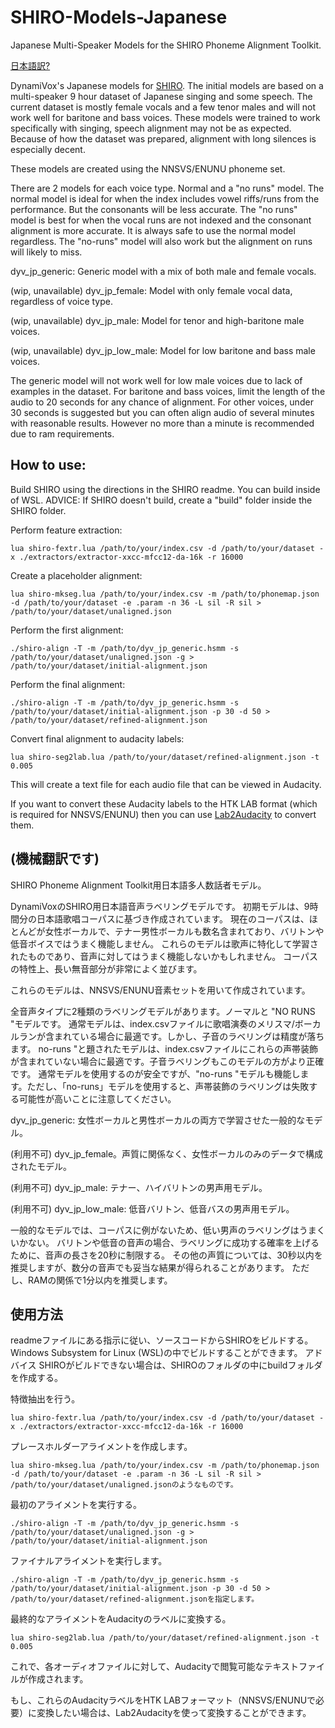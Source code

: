 # SHIRO-Models-Japanese
Japanese Multi-Speaker Models for the SHIRO Phoneme Alignment Toolkit.

[日本語訳?](#機械翻訳です)

DynamiVox's Japanese models for [SHIRO](https://github.com/Sleepwalking/SHIRO).
The initial models are based on a multi-speaker 9 hour dataset of Japanese singing and some speech.
The current dataset is mostly female vocals and a few tenor males and will not work well for baritone and bass voices.
These models were trained to work specifically with singing, speech alignment may not be as expected.
Because of how the dataset was prepared, alignment with long silences is especially decent.

These models are created using the NNSVS/ENUNU phoneme set.

There are 2 models for each voice type. Normal and a "no runs" model.
The normal model is ideal for when the index includes vowel riffs/runs from the performance. But the consonants will be less accurate.
The "no runs" model is best for when the vocal runs are not indexed and the consonant alignment is more accurate.
It is always safe to use the normal model regardless. The "no-runs" model will also work but the alignment on runs will likely to miss.

dyv_jp_generic: Generic model with a mix of both male and female vocals.

(wip, unavailable) dyv_jp_female: Model with only female vocal data, regardless of voice type.

(wip, unavailable) dyv_jp_male: Model for tenor and high-baritone male voices.

(wip, unavailable) dyv_jp_low_male: Model for low baritone and bass male voices.

The generic model will not work well for low male voices due to lack of examples in the dataset.
For baritone and bass voices, limit the length of the audio to 20 seconds for any chance of alignment.
For other voices, under 30 seconds is suggested but you can often align audio of several minutes with reasonable results.
However no more than a minute is recommended due to ram requirements.

## How to use:
Build SHIRO using the directions in the SHIRO readme. You can build inside of WSL.
ADVICE: If SHIRO doesn't build, create a "build" folder inside the SHIRO folder.

Perform feature extraction:
```
lua shiro-fextr.lua /path/to/your/index.csv -d /path/to/your/dataset -x ./extractors/extractor-xxcc-mfcc12-da-16k -r 16000
```

Create a placeholder alignment:
```
lua shiro-mkseg.lua /path/to/your/index.csv -m /path/to/phonemap.json -d /path/to/your/dataset -e .param -n 36 -L sil -R sil > /path/to/your/dataset/unaligned.json
```

Perform the first alignment:
```
./shiro-align -T -m /path/to/dyv_jp_generic.hsmm -s /path/to/your/dataset/unaligned.json -g > /path/to/your/dataset/initial-alignment.json
```

Perform the final alignment:
```
./shiro-align -T -m /path/to/dyv_jp_generic.hsmm -s /path/to/your/dataset/initial-alignment.json -p 30 -d 50 > /path/to/your/dataset/refined-alignment.json
```

Convert final alignment to audacity labels:
```
lua shiro-seg2lab.lua /path/to/your/dataset/refined-alignment.json -t 0.005
```
This will create a text file for each audio file that can be viewed in Audacity.

If you want to convert these Audacity labels to the HTK LAB format (which is required for NNSVS/ENUNU) then you can use [Lab2Audacity](https://github.com/UtaUtaUtau/nnsvslabeling) to convert them.

## (機械翻訳です)

SHIRO Phoneme Alignment Toolkit用日本語多人数話者モデル。

DynamiVoxのSHIRO用日本語音声ラベリングモデルです。
初期モデルは、9時間分の日本語歌唱コーパスに基づき作成されています。
現在のコーパスは、ほとんどが女性ボーカルで、テナー男性ボーカルも数名含まれており、バリトンや低音ボイスではうまく機能しません。
これらのモデルは歌声に特化して学習されたものであり、音声に対してはうまく機能しないかもしれません。
コーパスの特性上、長い無音部分が非常によく並びます。

これらのモデルは、NNSVS/ENUNU音素セットを用いて作成されています。

全音声タイプに2種類のラベリングモデルがあります。ノーマルと "NO RUNS "モデルです。
通常モデルは、index.csvファイルに歌唱演奏のメリスマ/ボーカルランが含まれている場合に最適です。しかし、子音のラベリングは精度が落ちます。
no-runs "と題されたモデルは、index.csvファイルにこれらの声帯装飾が含まれていない場合に最適です。子音ラベリングもこのモデルの方がより正確です。
通常モデルを使用するのが安全ですが、"no-runs "モデルも機能します。ただし、「no-runs」モデルを使用すると、声帯装飾のラベリングは失敗する可能性が高いことに注意してください。

dyv_jp_generic: 女性ボーカルと男性ボーカルの両方で学習させた一般的なモデル。

(利用不可) dyv_jp_female。声質に関係なく、女性ボーカルのみのデータで構成されたモデル。

(利用不可) dyv_jp_male: テナー、ハイバリトンの男声用モデル。

(利用不可) dyv_jp_low_male: 低音バリトン、低音バスの男声用モデル。

一般的なモデルでは、コーパスに例がないため、低い男声のラベリングはうまくいかない。
バリトンや低音の音声の場合、ラベリングに成功する確率を上げるために、音声の長さを20秒に制限する。
その他の声質については、30秒以内を推奨しますが、数分の音声でも妥当な結果が得られることがあります。
ただし、RAMの関係で1分以内を推奨します。

## 使用方法
readmeファイルにある指示に従い、ソースコードからSHIROをビルドする。Windows Subsystem for Linux (WSL)の中でビルドすることができます。
アドバイス SHIROがビルドできない場合は、SHIROのフォルダの中にbuildフォルダを作成する。

特徴抽出を行う。
```
lua shiro-fextr.lua /path/to/your/index.csv -d /path/to/your/dataset -x ./extractors/extractor-xxcc-mfcc12-da-16k -r 16000
```

プレースホルダーアライメントを作成します。
```
lua shiro-mkseg.lua /path/to/your/index.csv -m /path/to/phonemap.json -d /path/to/your/dataset -e .param -n 36 -L sil -R sil > /path/to/your/dataset/unaligned.jsonのようなものです。
```

最初のアライメントを実行する。
```
./shiro-align -T -m /path/to/dyv_jp_generic.hsmm -s /path/to/your/dataset/unaligned.json -g > /path/to/your/dataset/initial-alignment.json
```

ファイナルアライメントを実行します。
```
./shiro-align -T -m /path/to/dyv_jp_generic.hsmm -s /path/to/your/dataset/initial-alignment.json -p 30 -d 50 > /path/to/your/dataset/refined-alignment.jsonを指定します。
```

最終的なアライメントをAudacityのラベルに変換する。
```
lua shiro-seg2lab.lua /path/to/your/dataset/refined-alignment.json -t 0.005
```
これで、各オーディオファイルに対して、Audacityで閲覧可能なテキストファイルが作成されます。

もし、これらのAudacityラベルをHTK LABフォーマット（NNSVS/ENUNUで必要）に変換したい場合は、Lab2Audacityを使って変換することができます。

